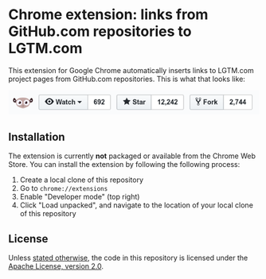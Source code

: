# Chrome extension: links from GitHub.com repositories to LGTM.com

This extension for Google Chrome automatically inserts links to LGTM.com project pages from GitHub.com repositories. This is what that looks like:

![Screenshot](screenshot.png "Screenshot")

## Installation

The extension is currently **not** packaged or available from the Chrome Web Store. You can install the extension by following the following process:

1. Create a local clone of this repository
2. Go to `chrome://extensions`
3. Enable "Developer mode" (top right)
4. Click "Load unpacked", and navigate to the location of your local clone of this repository

## License

Unless [stated otherwise](lib/README.md), the code in this repository is licensed under the [Apache License, version 2.0](LICENSE.txt).
